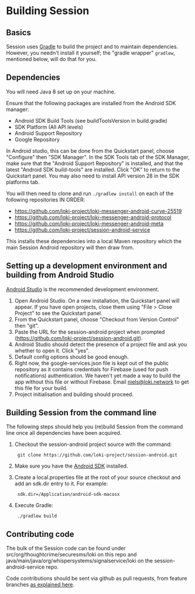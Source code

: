 Building Session
===============

Basics
------

Session uses [Gradle](http://gradle.org) to build the project and to maintain
dependencies.  However, you needn't install it yourself; the
"gradle wrapper" `gradlew`, mentioned below, will do that for you.

Dependencies
---------------
You will need Java 8 set up on your machine.

Ensure that the following packages are installed from the Android SDK manager:

* Android SDK Build Tools (see buildToolsVersion in build.gradle)
* SDK Platform (All API levels)
* Android Support Repository
* Google Repository
    
In Android studio, this can be done from the Quickstart panel, choose "Configure" then "SDK Manager". In the SDK Tools tab of the SDK Manager, make sure that the "Android Support Repository" is installed, and that the latest "Android SDK build-tools" are installed. Click "OK" to return to the Quickstart panel. You may also need to install API version 28 in the SDK platforms tab.
    
You will then need to clone and run `./gradlew install` on each of the following repositories IN ORDER:

* https://github.com/loki-project/loki-messenger-android-curve-25519
* https://github.com/loki-project/loki-messenger-android-protocol
* https://github.com/loki-project/loki-messenger-android-meta
* https://github.com/loki-project/session-android-service

This installs these dependencies into a local Maven repository which the main Session Android repository will then draw from.

Setting up a development environment and building from Android Studio
------------------------------------

[Android Studio](https://developer.android.com/sdk/installing/studio.html) is the recommended development environment.

1. Open Android Studio. On a new installation, the Quickstart panel will appear. If you have open projects, close them using "File > Close Project" to see the Quickstart panel.
2. From the Quickstart panel, choose "Checkout from Version Control" then "git".
3. Paste the URL for the session-android project when prompted (https://github.com/loki-project/session-android.git).
4. Android Studio should detect the presence of a project file and ask you whether to open it. Click "yes".
5. Default config options should be good enough.
6. Right now, the google-services.json file is kept out of the public repository as it contains credentials for Firebase (used for push notifications) authentication. We haven't yet made a way to build the app without this file or without Firebase. Email niels@loki.network to get this file for your build.
7. Project initialisation and building should proceed.

Building Session from the command line
---------------

The following steps should help you (re)build Session from the command line once all dependencies have been acquired.

1. Checkout the session-android project source with the command:

        git clone https://github.com/loki-project/session-android.git

2. Make sure you have the [Android SDK](https://developer.android.com/sdk/index.html) installed.
3. Create a local.properties file at the root of your source checkout and add an sdk.dir entry to it. For example:

        sdk.dir=/Application/android-sdk-macosx

4. Execute Gradle:

        ./gradlew build

Contributing code
-----------------

The bulk of the Session code can be found under src/org/thoughtcrime/securesms/loki on this repo and java/main/java/org/whispersystems/signalservice/loki on the session-android-service repo.

Code contributions should be sent via github as pull requests, from feature branches [as explained here](https://help.github.com/articles/using-pull-requests).
